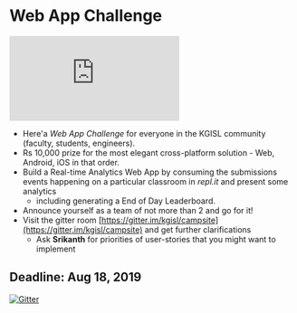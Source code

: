 
# Web App Challenge

![](https://www.abbreviations.com/abbr_image.php?term=RECAAP&desc=REplit+Classroom+Analytics+APp)


- Here'a *Web App Challenge* for everyone in the KGISL community (faculty, students, engineers).  
- Rs 10,000 prize for the most elegant cross-platform solution - Web, Android, iOS in that order. 
- Build a Real-time Analytics Web App by consuming the submissions events happening on a  particular classroom in *repl.it* and present some analytics 
	- including generating a End of Day Leaderboard. 
- Announce yourself as a team of not more than 2 and go for it! 
- Visit the gitter room [https://gitter.im/kgisl/campsite](https://gitter.im/kgisl/campsite) and get further clarifications
	- Ask **Srikanth** for priorities of user-stories that you might want to implement 

## Deadline: Aug 18, 2019

[![Gitter](https://badges.gitter.im/kgisl/RECAAP.svg)](https://gitter.im/kgisl/RECAAP?utm_source=badge&utm_medium=badge&utm_campaign=pr-badge)

<!--stackedit_data:
eyJoaXN0b3J5IjpbLTE1NzQ5MjQ4Niw3MjYxMDQxMjVdfQ==
-->